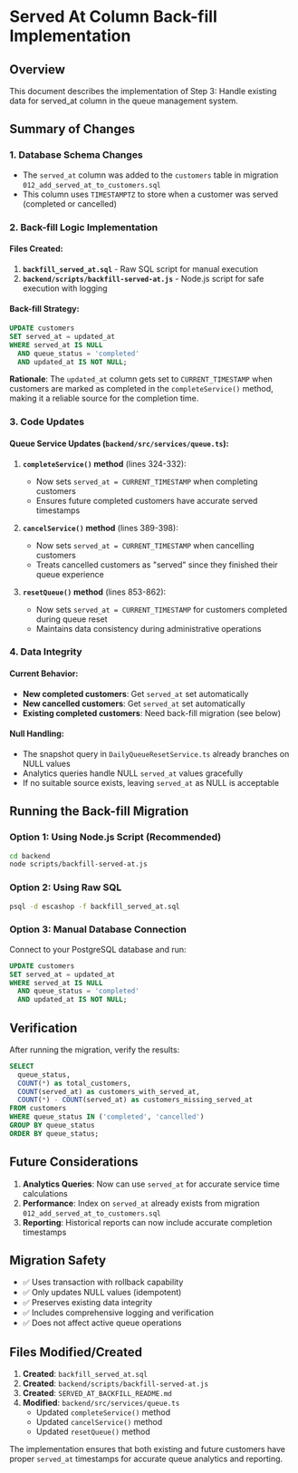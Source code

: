# Served At Column Back-fill Implementation

## Overview

This document describes the implementation of Step 3: Handle existing data for served_at column in the queue management system.

## Summary of Changes

### 1. Database Schema Changes
- The `served_at` column was added to the `customers` table in migration `012_add_served_at_to_customers.sql`
- This column uses `TIMESTAMPTZ` to store when a customer was served (completed or cancelled)

### 2. Back-fill Logic Implementation

#### Files Created:
1. **`backfill_served_at.sql`** - Raw SQL script for manual execution
2. **`backend/scripts/backfill-served-at.js`** - Node.js script for safe execution with logging

#### Back-fill Strategy:
```sql
UPDATE customers
SET served_at = updated_at
WHERE served_at IS NULL
  AND queue_status = 'completed'
  AND updated_at IS NOT NULL;
```

**Rationale**: The `updated_at` column gets set to `CURRENT_TIMESTAMP` when customers are marked as completed in the `completeService()` method, making it a reliable source for the completion time.

### 3. Code Updates

#### Queue Service Updates (`backend/src/services/queue.ts`):

1. **`completeService()` method** (lines 324-332):
   - Now sets `served_at = CURRENT_TIMESTAMP` when completing customers
   - Ensures future completed customers have accurate served timestamps

2. **`cancelService()` method** (lines 389-398):
   - Now sets `served_at = CURRENT_TIMESTAMP` when cancelling customers
   - Treats cancelled customers as "served" since they finished their queue experience

3. **`resetQueue()` method** (lines 853-862):
   - Now sets `served_at = CURRENT_TIMESTAMP` for customers completed during queue reset
   - Maintains data consistency during administrative operations

### 4. Data Integrity

#### Current Behavior:
- **New completed customers**: Get `served_at` set automatically
- **New cancelled customers**: Get `served_at` set automatically
- **Existing completed customers**: Need back-fill migration (see below)

#### Null Handling:
- The snapshot query in `DailyQueueResetService.ts` already branches on NULL values
- Analytics queries handle NULL `served_at` values gracefully
- If no suitable source exists, leaving `served_at` as NULL is acceptable

## Running the Back-fill Migration

### Option 1: Using Node.js Script (Recommended)
```bash
cd backend
node scripts/backfill-served-at.js
```

### Option 2: Using Raw SQL
```bash
psql -d escashop -f backfill_served_at.sql
```

### Option 3: Manual Database Connection
Connect to your PostgreSQL database and run:
```sql
UPDATE customers
SET served_at = updated_at
WHERE served_at IS NULL
  AND queue_status = 'completed'
  AND updated_at IS NOT NULL;
```

## Verification

After running the migration, verify the results:

```sql
SELECT 
  queue_status,
  COUNT(*) as total_customers,
  COUNT(served_at) as customers_with_served_at,
  COUNT(*) - COUNT(served_at) as customers_missing_served_at
FROM customers
WHERE queue_status IN ('completed', 'cancelled')
GROUP BY queue_status
ORDER BY queue_status;
```

## Future Considerations

1. **Analytics Queries**: Now can use `served_at` for accurate service time calculations
2. **Performance**: Index on `served_at` already exists from migration `012_add_served_at_to_customers.sql`
3. **Reporting**: Historical reports can now include accurate completion timestamps

## Migration Safety

- ✅ Uses transaction with rollback capability
- ✅ Only updates NULL values (idempotent)
- ✅ Preserves existing data integrity
- ✅ Includes comprehensive logging and verification
- ✅ Does not affect active queue operations

## Files Modified/Created

1. **Created**: `backfill_served_at.sql`
2. **Created**: `backend/scripts/backfill-served-at.js`
3. **Created**: `SERVED_AT_BACKFILL_README.md`
4. **Modified**: `backend/src/services/queue.ts`
   - Updated `completeService()` method
   - Updated `cancelService()` method
   - Updated `resetQueue()` method

The implementation ensures that both existing and future customers have proper `served_at` timestamps for accurate queue analytics and reporting.
